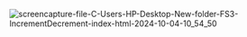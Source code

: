 ![screencapture-file-C-Users-HP-Desktop-New-folder-FS3-IncrementDecrement-index-html-2024-10-04-10_54_50](https://github.com/user-attachments/assets/2da3ac4d-40ad-4419-87e9-dd1a460767ee)
